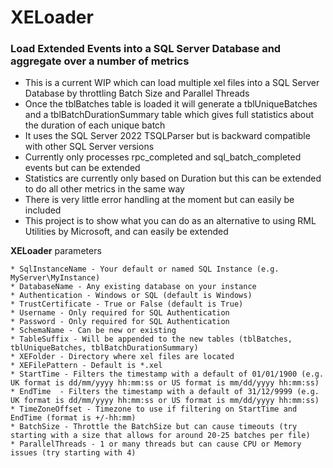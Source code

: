 # XELoader

### Load Extended Events into a SQL Server Database and aggregate over a number of metrics

* This is a current WIP which can load multiple xel files into a SQL Server Database by throttling Batch Size and Parallel Threads
* Once the tblBatches table is loaded it will generate a tblUniqueBatches and a tblBatchDurationSummary table which gives full statistics about the duration of each unique batch
* It uses the SQL Server 2022 TSQLParser but is backward compatible with other SQL Server versions
* Currently only processes rpc_completed and sql_batch_completed events but can be extended
* Statistics are currently only based on Duration but this can be extended to do all other metrics in the same way
* There is very little error handling at the moment but can easily be included
* This project is to show what you can do as an alternative to using RML Utilities by Microsoft, and can easily be extended

**XELoader** parameters

	* SqlInstanceName - Your default or named SQL Instance (e.g. MyServer\MyInstance)
	* DatabaseName - Any existing database on your instance
	* Authentication - Windows or SQL (default is Windows)
	* TrustCertificate - True or False (default is True)
	* Username - Only required for SQL Authentication
	* Password - Only required for SQL Authentication
	* SchemaName - Can be new or existing
	* TableSuffix - Will be appended to the new tables (tblBatches, tblUniqueBatches, tblBatchDurationSummary)
	* XEFolder - Directory where xel files are located
	* XEFilePattern - Default is *.xel
	* StartTime - Filters the timestamp with a default of 01/01/1900 (e.g. UK format is dd/mm/yyyy hh:mm:ss or US format is mm/dd/yyyy hh:mm:ss)
	* EndTime  - Filters the timestamp with a default of 31/12/9999 (e.g. UK format is dd/mm/yyyy hh:mm:ss or US format is mm/dd/yyyy hh:mm:ss)
	* TimeZoneOffset - Timezone to use if filtering on StartTime and EndTime (format is +/-hh:mm)
	* BatchSize - Throttle the BatchSize but can cause timeouts (try starting with a size that allows for around 20-25 batches per file)
	* ParallelThreads - 1 or many threads but can cause CPU or Memory issues (try starting with 4)
